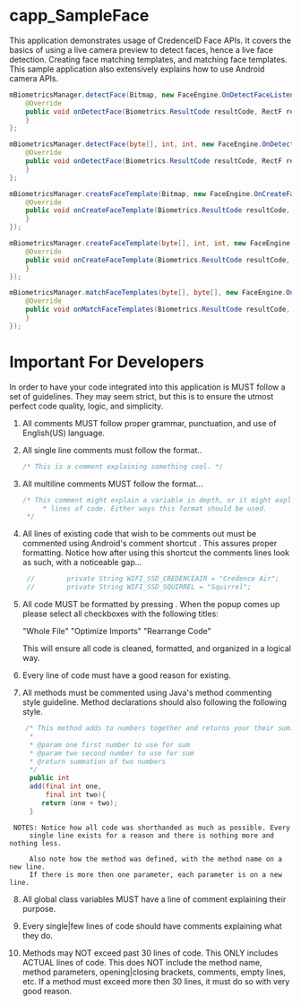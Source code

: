 # capp_SampleFace

This application demonstrates usage of CredenceID Face APIs. It covers the basics of using a live camera
preview to detect faces, hence a live face detection. Creating face matching templates, and matching face
templates. This sample application also extensively explains how to use Android camera APIs.


```java
mBiometricsManager.detectFace(Bitmap, new FaceEngine.OnDetectFaceListener() {
	@Override
	public void onDetectFace(Biometrics.ResultCode resultCode, RectF rectF) {
	}
};

mBiometricsManager.detectFace(byte[], int, int, new FaceEngine.OnDetectFaceListener() {
	@Override
  	public void onDetectFace(Biometrics.ResultCode resultCode, RectF rectF) {
	}
};

mBiometricsManager.createFaceTemplate(Bitmap, new FaceEngine.OnCreateFaceTemplateListener() {
	@Override
  	public void onCreateFaceTemplate(Biometrics.ResultCode resultCode, byte[] bytes) {
	}
});

mBiometricsManager.createFaceTemplate(byte[], int, int, new FaceEngine.OnCreateFaceTemplateListener() {
 	@Override
	public void onCreateFaceTemplate(Biometrics.ResultCode resultCode, byte[] bytes) {
  	}
});

mBiometricsManager.matchFaceTemplates(byte[], byte[], new FaceEngine.OnMatchFaceTemplatesListener() {
  	@Override
	public void onMatchFaceTemplates(Biometrics.ResultCode resultCode, int i) {
	}
});
```

# Important For Developers
In order to have your code integrated into this application is MUST follow a set
of guidelines. They may seem strict, but this is to ensure the utmost perfect 
code quality, logic, and simplicity.

1.  All comments MUST follow proper grammar, punctuation, and use of English(US)
		language.

2.  All single line comments must follow the format..
    ```java
    /* This is a comment explaining something cool. */
    ```

3.  All multiline comments MUST follow the format...
    ```java
    /* This comment might explain a variable in depth, or it might explain a few
		 * lines of code. Either ways this format should be used.
     */
     ```

4.  All lines of existing code that wish to be comments out must be commented 
		using Android's comment shortcut <Ctrl-/>. This assures proper formatting. 
		Notice how after using this shortcut the comments lines look as such, with a
		noticeable gap...
    ```java
     //        private String WIFI_SSD_CREDENCEAIR = "Credence Air";
     //        private String WIFI_SSD_SQUIRREL = "Squirrel";
     ```

5.  All code MUST be formatted by pressing <Shift-Ctrl-Alt-l>. When the popup
		comes up please select all checkboxes with the following titles:

    "Whole File"
    "Optimize Imports"
    "Rearrange Code"

    This will ensure all code is cleaned, formatted, and organized in a logical
		way.

6.  Every line of code must have a good reason for existing.

7.  All methods must be commented using Java's method commenting style 
		guideline. Method declarations should also following the
		following style.
```java
    /* This method adds to numbers together and returns your their sum.
     *
     * @param one first number to use for sum
     * @param two second number to use for sum
     * @return summation of two numbers
     */
     public int
     add(final int one,
     	 final int two){
        return (one + two);
     }
 ```

     NOTES: Notice how all code was shorthanded as much as possible. Every 
		 single line exists for a reason and there is nothing more and nothing less.
		 
		 Also note how the method was defined, with the method name on a new line.
		 If there is more then one parameter, each parameter is on a new line.

8.  All global class variables MUST have a line of comment explaining their
		purpose.

9.  Every single|few lines of code should have comments explaining what they do.

10. Methods may NOT exceed past 30 lines of code. This ONLY includes ACTUAL
		lines of code. This does NOT include the method name, method parameters, 
		opening|closing brackets, comments, empty lines, etc. If a method must exceed
		more then 30 lines, it must do so with very good reason.
